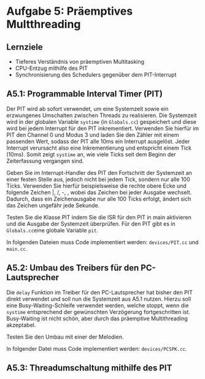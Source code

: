 # Aufgabe 5: Präemptives Multthreading

## Lernziele- Tieferes Verständnis von präemptiven Multitasking- CPU-Entzug mithilfe des PIT- Synchronisierung des Schedulers gegenüber dem PIT-Interrupt


## A5.1: Programmable Interval Timer (PIT)Der PIT wird ab sofort verwendet, um eine Systemzeit sowie ein erzwungenes Umschalten zwischen Threads zu realisieren. Die Systemzeit wird in der globalen Variable `systime` (in `Globals.cc`) gespeichert und diese wird bei jedem Interrupt für den PIT inkrementiert. Verwenden Sie hierfür im PIT den Channel 0 und Modus 3 und laden Sie den Zähler mit einem passenden Wert, sodass der PIT alle 10ms ein Interrupt ausgelöst. Jeder Interrupt verursacht also eine Inkrementierung und entspricht einem Tick (10ms). Somit zeigt `systime` an, wie viele Ticks seit dem Beginn der Zeiterfassungvergangen sind. 
Geben Sie im Interrupt-Handler des PIT den Fortschritt der Systemzeit an einer festen Stelle aus, jedoch nicht bei jedem Tick, sondern nur alle 100 Ticks. Verwenden Sie hierfür beispielsweise die rechte obere Ecke und folgende Zeichen |, /, -, \, wobei das Zeichen bei jeder Ausgabe wechselt. Dadurch, dass ein Zeichenausgabe nur alle 100 Ticks erfolgt, ändert sich das Zeichen ungefähr jede Sekunde. 

Testen Sie die Klasse PIT indem Sie die ISR für den PIT in main aktivieren und die Ausgabe der Systemzeit überprüfen. Für den PIT gibt es in `Globals.cc`eine globale Variable `pit`. 

In folgenden Dateien muss Code implementiert werden: `devices/PIT.cc` und `main.cc`.


## A5.2: Umbau des Treibers für den PC-Lautsprecher
Die `delay` Funktion im Treiber für den PC-Lautsprecher hat bisher den PIT direkt verwendet und soll nun die Systemzeit aus A5.1 nutzen. Hierzu soll eine Busy-Waiting-Schleife verwendet werden, welche stoppt, wenn die `systime` entsprechend der gewünschten Verzögerung fortgeschritten ist. Busy-Waiting ist nicht schön, aber durch das präemptive Multithreading akzeptabel. 

Testen Sie den Umbau mit einer der Melodien.

In folgender Datei muss Code implementiert werden: `devices/PCSPK.cc`.


## A5.3: Threadumschaltung mithilfe des PIT


